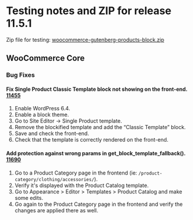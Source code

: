 # Testing notes and ZIP for release 11.5.1

Zip file for testing: [woocommerce-gutenberg-products-block.zip](https://github.com/woocommerce/woocommerce-blocks/files/13299246/woocommerce-gutenberg-products-block.zip)

## WooCommerce Core

### Bug Fixes

#### Fix Single Product Classic Template block not showing on the front-end. [11455](https://github.com/woocommerce/woocommerce-blocks/pull/11455)

1. Enable WordPress 6.4.
2. Enable a block theme.
3. Go to Site Editor → Single Product template.
4. Remove the blockified template and add the “Classic Template” block.
5. Save and check the front-end.
6. Check that the template is correctly rendered on the front-end.

#### Add protection against wrong params in get_block_template_fallback(). [11690](https://github.com/woocommerce/woocommerce-blocks/pull/11690)

1. Go to a Product Category page in the frontend (ie: `/product-category/clothing/accessories/`).
2. Verify it's displayed with the Product Catalog template.
3. Go to Appearance > Editor > Templates > Product Catalog and make some edits.
4. Go again to the Product Category page in the frontend and verify the changes are applied there as well.
